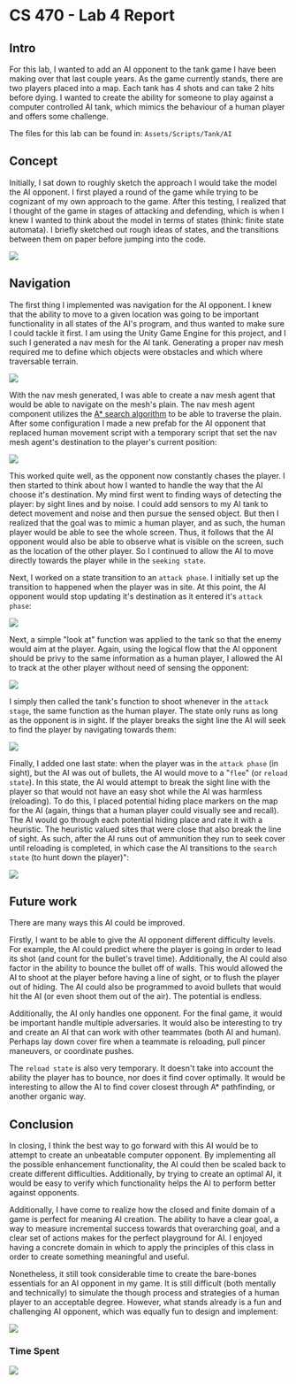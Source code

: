 # CS 470 - Lab 4 Report

## Intro
For this lab, I wanted to add an AI opponent to the tank game I have been making over that last couple years.
As the game currently stands, there are two players placed into a map.
Each tank has 4 shots and can take 2 hits before dying.
I wanted to create the ability for someone to play against a computer controlled AI tank, which mimics the behaviour of a human player and offers some challenge.

The files for this lab can be found in: ```Assets/Scripts/Tank/AI```

## Concept
Initially, I sat down to roughly sketch the approach I would take the model the AI opponent.
I first played a round of the game while trying to be cognizant of my own approach to the game.
After this testing, I realized that I thought of the game in stages of attacking and defending, which is when I knew I wanted to think about the model in terms of states (think: finite state automata).
I briefly sketched out rough ideas of states, and the transitions between them on paper before jumping into the code.

![](./images/plan.jpg)

## Navigation
The first thing I implemented was navigation for the AI opponent.
I knew that the ability to move to a given location was going to be important functionality in all states of the AI's program, and thus wanted to make sure I could tackle it first.
I am using the Unity Game Engine for this project, and I such I generated a nav mesh for the AI tank.
Generating a proper nav mesh required me to define which objects were obstacles and which where traversable terrain.

![](./images/nav_mesh.PNG)

With the nav mesh generated, I was able to create a nav mesh agent that would be able to navigate on the mesh's plain.
The nav mesh agent component utilizes the [A* search algorithm](https://en.wikipedia.org/wiki/A*_search_algorithm) to be able to traverse the plain.
After some configuration I made a new prefab for the AI opponent that replaced human movement script with a temporary script that set the nav mesh agent's destination to the player's current position:

![](./images/Basic%20Movement.gif)

This worked quite well, as the opponent now constantly chases the player.
I then started to think about how I wanted to handle the way that the AI choose it's destination.
My mind first went to finding ways of detecting the player: by sight lines and by noise.
I could add sensors to my AI tank to detect movement and noise and then pursue the sensed object.
But then I realized that the goal was to mimic a human player, and as such, the human player would be able to see the whole screen.
Thus, it follows that the AI opponent would also be able to observe what is visible on the screen, such as the location of the other player.
So I continued to allow the AI to move directly towards the player while in the ```seeking state```.

Next, I worked on a state transition to an ```attack phase```.
I initially set up the transition to happened when the player was in site.
At this point, the AI opponent would stop updating it's destination as it entered it's ```attack phase```: 

![](./images/Basic%20States%20(seek%20and%20attack).gif)

Next, a simple "look at" function was applied to the tank so that the enemy would aim at the player.
Again, using the logical flow that the AI opponent should be privy to the same information as a human player, I allowed the AI to track at the other player without need of sensing the opponent: 

![](./images/Aiming.gif)

I simply then called the tank's function to shoot whenever in the ```attack stage```, the same function as the human player.
The state only runs as long as the opponent is in sight.
If the player breaks the sight line the AI will seek to find the player by navigating towards them:

![](./images/Stoping%20after%20finding.gif)

Finally, I added one last state: when the player was in the ```attack phase``` (in sight), but the AI was out of bullets, the AI would move to a "```flee```" (or ```reload state```).
In this state, the AI would attempt to break the sight line with the player so that would not have an easy shot while the AI was harmless (reloading).
To do this, I placed potential hiding place markers on the map for the AI (again, things that a human player could visually see and recall).
The AI would go through each potential hiding place and rate it with a heuristic.
The heuristic valued sites that were close that also break the line of sight.
As such, after the AI runs out of ammunition they run to seek cover until reloading is completed, in which case the AI transitions to the ```search state``` (to hunt down the player)":

![](./images/flee.gif)

## Future work
There are many ways this AI could be improved.

Firstly, I want to be able to give the AI opponent different difficulty levels.
For example, the AI could predict where the player is going in order to lead its shot (and count for the bullet's travel time).
Additionally, the AI could also factor in the ability to bounce the bullet off of walls.
This would allowed the AI to shoot at the player before having a line of sight, or to flush the player out of hiding.
The AI could also be programmed to avoid bullets that would hit the AI (or even shoot them out of the air).
The potential is endless.

Additionally, the AI only handles one opponent.
For the final game, it would be important handle multiple adversaries.
It would also be interesting to try and create an AI that can work with other teammates (both AI and human).
Perhaps lay down cover fire when a teammate is reloading, pull pincer maneuvers, or coordinate pushes.

The ```reload state``` is also very temporary.
It doesn't take into account the ability the player has to bounce, nor does it find cover optimally.
It would be interesting to allow the AI to find cover closest through A* pathfinding, or another organic way.

## Conclusion
In closing, I think the best way to go forward with this AI would be to attempt to create an unbeatable computer opponent.
By implementing all the possible enhancement functionality, the AI could then be scaled back to create different difficulties.
Additionally, by trying to create an optimal AI, it would be easy to verify which functionality helps the AI to perform better against opponents.

Additionally, I have come to realize how the closed and finite domain of a game is perfect for meaning AI creation.
The ability to have a clear goal, a way to measure incremental success towards that overarching goal, and a clear set of actions makes for the perfect playground for AI.
I enjoyed having a concrete domain in which to apply the principles of this class in order to create something meaningful and useful.

Nonetheless, it still took considerable time to create the bare-bones essentials for an AI opponent in my game.
It is still difficult (both mentally and technically) to simulate the though process and strategies of a human player to an acceptable degree.
However, what stands already is a fun and challenging AI opponent, which was equally fun to design and implement:

![](./images/final%20product.gif)

### Time Spent
![](./images/time.PNG)